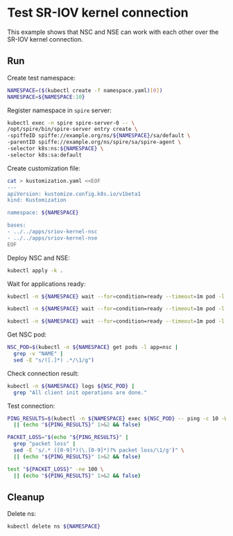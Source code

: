# Test SR-IOV kernel connection

This example shows that NSC and NSE can work with each other over the SR-IOV kernel connection.

## Run

Create test namespace:
```bash
NAMESPACE=($(kubectl create -f namespace.yaml)[0])
NAMESPACE=${NAMESPACE:10}
```

Register namespace in `spire` server:
```bash
kubectl exec -n spire spire-server-0 -- \
/opt/spire/bin/spire-server entry create \
-spiffeID spiffe://example.org/ns/${NAMESPACE}/sa/default \
-parentID spiffe://example.org/ns/spire/sa/spire-agent \
-selector k8s:ns:${NAMESPACE} \
-selector k8s:sa:default
```

Create customization file:
```bash
cat > kustomization.yaml <<EOF
---
apiVersion: kustomize.config.k8s.io/v1beta1
kind: Kustomization

namespace: ${NAMESPACE}

bases:
- ../../apps/sriov-kernel-nsc
- ../../apps/sriov-kernel-nse
EOF
```

Deploy NSC and NSE:
```bash
kubectl apply -k .
```

Wait for applications ready:
```bash
kubectl -n ${NAMESPACE} wait --for=condition=ready --timeout=1m pod -l app=nsc
```
```bash
kubectl -n ${NAMESPACE} wait --for=condition=ready --timeout=1m pod -l app=nse
```
```bash
kubectl -n ${NAMESPACE} wait --for=condition=ready --timeout=1m pod -l app=ponger
```

Get NSC pod:
```bash
NSC_POD=$(kubectl -n ${NAMESPACE} get pods -l app=nsc |
  grep -v "NAME" |
  sed -E "s/([.]*) .*/\1/g")
```

Check connection result:
```bash
kubectl -n ${NAMESPACE} logs ${NSC_POD} |
  grep "All client init operations are done."
```

Test connection:
```bash
PING_RESULTS=$(kubectl -n ${NAMESPACE} exec ${NSC_POD} -- ping -c 10 -W 1 10.0.0.200 2>&1) \
  || (echo "${PING_RESULTS}" 1>&2 && false)
```
```bash
PACKET_LOSS="$(echo "${PING_RESULTS}" |
  grep "packet loss" |
  sed -E 's/.* ([0-9]*)(\.[0-9]*)?% packet loss/\1/g')" \
  || (echo "${PING_RESULTS}" 1>&2 && false)
```
```bash
test "${PACKET_LOSS}" -ne 100 \
  || (echo "${PING_RESULTS}" 1>&2 && false)
```

## Cleanup

Delete ns:
```bash
kubectl delete ns ${NAMESPACE}
```